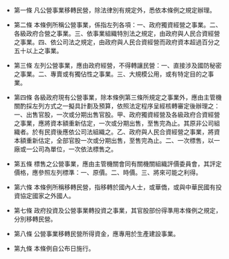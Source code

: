 * 第一條 凡公營事業移轉民營，除法律別有規定外，悉依本條例之規定辦理。

* 第二條 本條例所稱公營事業，係指左列各項：一、政府獨資經營之事業。二、各級政府合營之事業。三、依事業組織特別法之規定，由政府與人民合資經營之事業。四、依公司法之規定，由政府與人民合資經營而政府資本超過百分之五十以上之事業。

* 第三條 左列公營事業，應由政府經營，不得轉讓民營：一、直接涉及國防秘密之事業。二、專賣或有獨佔性之事業。三、大規模公用，或有特定目的之事業。

* 第四條 各級政府現有公營事業，除本條例第三條所規定之事業外，應由主管機關酌採左列方式之一擬具計劃及預算，依照法定程序呈經核轉審定後辦理之：一、出售官股，一次或分期出售官股。甲、政府獨資經營及各級政府合資經營之事業，應將資本額重新估定，一次或分期出售，至售完為止。其原非公司組織者。於有民資後應依公司法組織之。乙、政府與人民合資經營之事業，將資本額重新估定，全部官股一次或分期出售，至售完為止。二、一次標售，以一廠或一公司為單位，一次依法標售之。

* 第五條 標售之公營事業，應由主管機關會同有關機關組織評價委員會，其評定價格，應參照左列標準：一、原價。二、時價。三、將來可能之利得。

* 第六條 本條例所稱移轉民營，指移轉於國內人士，或華僑，或與中華民國有投資協定國家之外國人。

* 第七條 政府投資及公營事業轉投資之事業，其官股部份得準用本條例之規定，分別移轉民營。

* 第八條 公營事業移轉民營所得資金，應專用於生產建設事業。

* 第九條 本條例自公布日施行。

